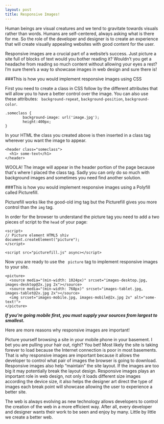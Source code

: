 ```yaml
---
layout: post
title: Responsive Images!
---
```


Human beings are visual creatures and we tend to gravitate towards visuals rather than words. Humans are self-centered, always asking what is there for me. So the role of the developer and designer is to create an experience that will create visually appealing websites with good content for the user. 

Responsive images are a crucial part of a website’s success. Just picture a site full of blocks of text would you bother reading it? Wouldn’t you get a headache from reading so much content without allowing your eyes a rest? I’m sure there’s a way to showcase images in web design and sure there is!


###This is how you would implement responsive images using CSS

First you need to create a class in CSS follow by the different attributes that will allow you to have a better control over the image. You can also use these attributes: ``` background-repeat```, ```background-position```, ```background-color```. 

```
.someclass {
        background-image: url('image.jpg');
        height:400px;
}
```

In your HTML the class you created above is then inserted in a class tag wherever you want the image to appear. 


``` 
<header class="someclass">
  <h1> some-text</h1>
</header>  
```


WOOLA! The image will appear in the header portion of the page because that's where I placed the class tag. Sadly you can only do so much with background images and sometimes you need find another solution. 

###This is how you would implement responsive images using a Polyfill called Picturefill.

Picturefill works like the good-old img tag but the Picturefill gives you more control than the ```img``` tag. 

In order for the browser to understand the picture tag you need to add a two pieces of script to the ```head``` of your page:

``` 
<script>
// Picture element HTML5 shiv
document.createElement("picture");
</script>
``` 
``` 
<script src="picturefill.js" async></script>
``` 

Now you are ready to use the ``` picture``` tag to implement responsive images to your site. 

``` 
<picture>
  <source media="(min-width: 1024px)" srcset="images-desktop.jpg, images-desktop@2x.jpg 2x"></source>
  <source media="(min-width: 768px)" srcset="images-tablet.jpg, images-tablet@2x.jpg 2x"></source>
  <img srcset="images-mobile.jpg, images-mobile@2x.jpg 2x" alt="some-text!">
</picture>
```
***If you're going mobile first, you must supply your sources from largest to smallest.***

Here are more reasons why responsive images are important!

Picture yourself browsing a site in your mobile phone in your basement. I bet you are pulling your hair out, right? You bet! Most likely the site is taking forever to load because the Internet connection is poor in most basements. That is why responsive images are important because it allows the developer to control what pair of images the browser is going to download. Responsive images also help “maintain” the site layout. If the images are too big it may potentially break the layout design. Responsive images plays an important role in web design, not only it loads different size images according the device size, it also helps the designer art direct the type of images each break point will showcase allowing the user to experience a better site. 

The web is always evolving as new technology allows developers to control the creation of the web in a more efficient way. After all, every developer and designer wants their work to be seen and enjoy by many. Little by little we create a better web. 


